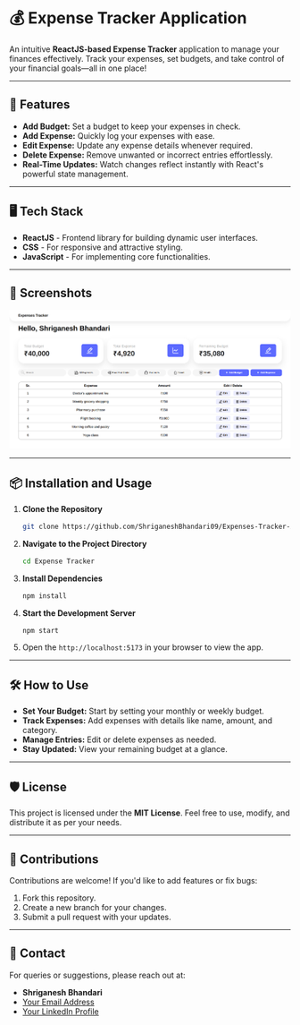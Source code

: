 # 💰 Expense Tracker Application

An intuitive **ReactJS-based Expense Tracker** application to manage your finances effectively. Track your expenses, set budgets, and take control of your financial goals—all in one place!

---

## 🚀 Features

- **Add Budget:** Set a budget to keep your expenses in check.  
- **Add Expense:** Quickly log your expenses with ease.  
- **Edit Expense:** Update any expense details whenever required.  
- **Delete Expense:** Remove unwanted or incorrect entries effortlessly.  
- **Real-Time Updates:** Watch changes reflect instantly with React's powerful state management.  

---

## 🖥️ Tech Stack

- **ReactJS** - Frontend library for building dynamic user interfaces.  
- **CSS** - For responsive and attractive styling.  
- **JavaScript** - For implementing core functionalities.

---

## 📸 Screenshots

![Expense Tracker Screenshot 1](ScreenShots/Screenshot%202024-11-28%20155015.png)  

---

## 📦 Installation and Usage

1. **Clone the Repository**  
   ```bash
   git clone https://github.com/ShriganeshBhandari09/Expenses-Tracker-App.git
   ```

2. **Navigate to the Project Directory**
   ```bash
   cd Expense Tracker
   ```

3. **Install Dependencies**
   ```bash
   npm install
   ```

4. **Start the Development Server**
   ```bash
   npm start
   ```

5. Open the `http://localhost:5173` in your browser to view the app.

---


## 🛠️ How to Use

- **Set Your Budget:** Start by setting your monthly or weekly budget.  
- **Track Expenses:** Add expenses with details like name, amount, and category.  
- **Manage Entries:** Edit or delete expenses as needed.  
- **Stay Updated:** View your remaining budget at a glance.  

---

## 🛡️ License

This project is licensed under the **MIT License**. Feel free to use, modify, and distribute it as per your needs.

---

## 🤝 Contributions

Contributions are welcome! If you'd like to add features or fix bugs:  

1. Fork this repository.  
2. Create a new branch for your changes.  
3. Submit a pull request with your updates.

---

## 📧 Contact

For queries or suggestions, please reach out at:  

- **Shriganesh Bhandari**  
- [Your Email Address](mailto:shriganesh.bhandari693@gmail.com)  
- [Your LinkedIn Profile](https://linkedin.com/in/shriganeshbhandari)  
